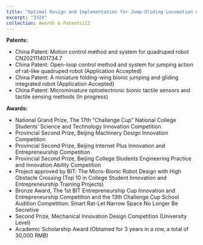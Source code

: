 ```yaml
---
title: "Optimal Design and Implementation for Jump-Gliding Locomotion of a Miniature Locust-Inspired Robot"
excerpt: "3324"
collection: Awards & Patents112
---
```

**Patents:**
* China Patent: Motion control method and system for quadruped robot CN202111401734.7
* China Patent: Open-loop control method and system for jumping action of rat-like quadruped robot (Application Accepted)
* China Patent: A miniature folding-wing bionic jumping and gliding integrated robot (Application Accepted)
* China Patent: Microminiature optoelectronic bionic tactile sensors and tactile sensing methods (In progress)

**Awards:**
* National Grand Prize, The 17th “Challenge Cup” National College Students’ Science and Technology Innovation Competition
* Provincial Second Prize, Beijing Machinery Design Innovation Competition
* Provincial Second Prize, Beijing Internet Plus Innovation and Entrepreneurship Competition
* Provincial Second Prize, Beijing College Students Engineering Practice and Innovation Ability Competition
* Project approved by BIT: The Micro-Bionic Robot Design with High Obstacle Crossing (Top 10 in College Student Innovation and Entrepreneurship Training Projects)
* Bronze Award, The 1st BIT Entrepreneurship Cup Innovation and Entrepreneurship Competition and the 13th Challenge Cup School Audition Competition: Smart Rat-Let Narrow Space No Longer Be Secretive
* Second Prize, Mechanical Innovation Design Competition (University Level)
* Academic Scholarship Award (Obtained for 3 years in a row, a total of 30,000 RMB)
